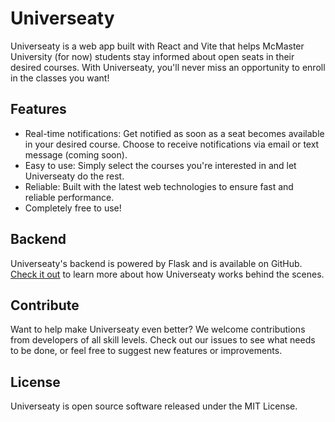 # Universeaty

Universeaty is a web app built with React and Vite that helps McMaster University (for now) students stay informed about open seats in their desired courses. With Universeaty, you'll never miss an opportunity to enroll in the classes you want!

## Features

- Real-time notifications: Get notified as soon as a seat becomes available in your desired course. Choose to receive notifications via email or text message (coming soon).
- Easy to use: Simply select the courses you're interested in and let Universeaty do the rest.
- Reliable: Built with the latest web technologies to ensure fast and reliable performance.
- Completely free to use!

## Backend

Universeaty's backend is powered by Flask and is available on GitHub. [Check it out](https://github.com/ameenalasady/UniverseatyFlask) to learn more about how Universeaty works behind the scenes.

## Contribute

Want to help make Universeaty even better? We welcome contributions from developers of all skill levels. Check out our issues to see what needs to be done, or feel free to suggest new features or improvements.

## License

Universeaty is open source software released under the MIT License.
